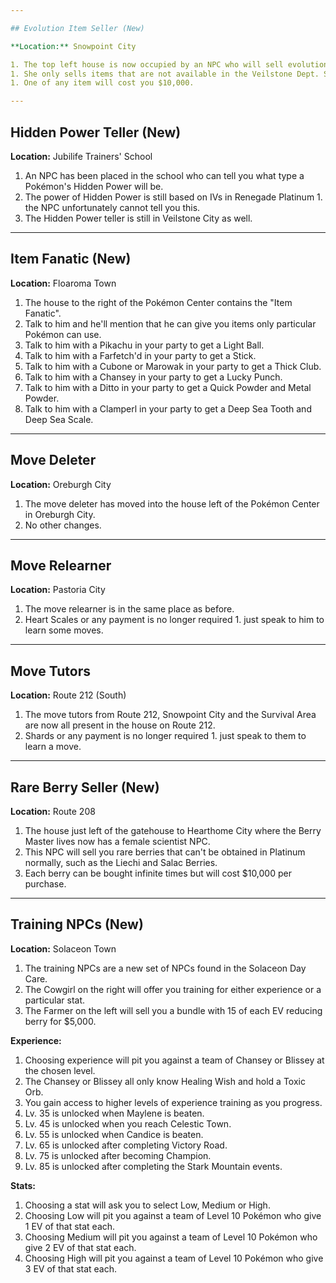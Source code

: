 ```yaml
---

## Evolution Item Seller (New)

**Location:** Snowpoint City

1. The top left house is now occupied by an NPC who will sell evolution items to you.
1. She only sells items that are not available in the Veilstone Dept. Store or the Game Corner.
1. One of any item will cost you $10,000.

---
```


## Hidden Power Teller (New)

**Location:** Jubilife Trainers' School

1. An NPC has been placed in the school who can tell you what type a Pokémon's Hidden Power will be.
1. The power of Hidden Power is still based on IVs in Renegade Platinum 1. the NPC unfortunately cannot tell you this.
1. The Hidden Power teller is still in Veilstone City as well.

---

## Item Fanatic (New)

**Location:** Floaroma Town

1. The house to the right of the Pokémon Center contains the "Item Fanatic".
1. Talk to him and he'll mention that he can give you items only particular Pokémon can use.
1. Talk to him with a Pikachu in your party to get a Light Ball.
1. Talk to him with a Farfetch'd in your party to get a Stick.
1. Talk to him with a Cubone or Marowak in your party to get a Thick Club.
1. Talk to him with a Chansey in your party to get a Lucky Punch.
1. Talk to him with a Ditto in your party to get a Quick Powder and Metal Powder.
1. Talk to him with a Clamperl in your party to get a Deep Sea Tooth and Deep Sea Scale.

---

## Move Deleter

**Location:** Oreburgh City

1. The move deleter has moved into the house left of the Pokémon Center in Oreburgh City.
1. No other changes.

---

## Move Relearner

**Location:** Pastoria City

1. The move relearner is in the same place as before.
1. Heart Scales or any payment is no longer required 1. just speak to him to learn some moves.

---

## Move Tutors

**Location:** Route 212 (South)

1. The move tutors from Route 212, Snowpoint City and the Survival Area are now all present in the house on Route 212.
1. Shards or any payment is no longer required 1. just speak to them to learn a move.

---

## Rare Berry Seller (New)

**Location:** Route 208

1. The house just left of the gatehouse to Hearthome City where the Berry Master lives now has a female scientist NPC.
1. This NPC will sell you rare berries that can't be obtained in Platinum normally, such as the Liechi and Salac Berries.
1. Each berry can be bought infinite times but will cost $10,000 per purchase.

---

## Training NPCs (New)

**Location:** Solaceon Town

1. The training NPCs are a new set of NPCs found in the Solaceon Day Care.
1. The Cowgirl on the right will offer you training for either experience or a particular stat.
1. The Farmer on the left will sell you a bundle with 15 of each EV reducing berry for $5,000.

**Experience:**

1. Choosing experience will pit you against a team of Chansey or Blissey at the chosen level.
1. The Chansey or Blissey all only know Healing Wish and hold a Toxic Orb.
1. You gain access to higher levels of experience training as you progress.
1. Lv. 35 is unlocked when Maylene is beaten.
1. Lv. 45 is unlocked when you reach Celestic Town.
1. Lv. 55 is unlocked when Candice is beaten.
1. Lv. 65 is unlocked after completing Victory Road.
1. Lv. 75 is unlocked after becoming Champion.
1. Lv. 85 is unlocked after completing the Stark Mountain events.

**Stats:**

1. Choosing a stat will ask you to select Low, Medium or High.
1. Choosing Low will pit you against a team of Level 10 Pokémon who give 1 EV of that stat each.
1. Choosing Medium will pit you against a team of Level 10 Pokémon who give 2 EV of that stat each.
1. Choosing High will pit you against a team of Level 10 Pokémon who give 3 EV of that stat each.
